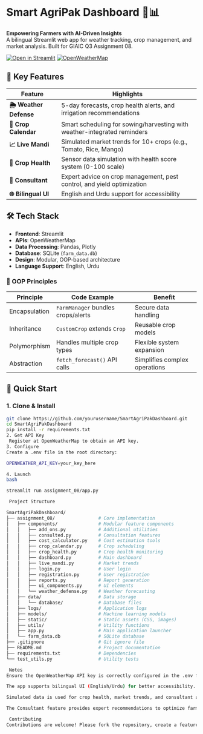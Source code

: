 # Smart AgriPak Dashboard 🌱📊

**Empowering Farmers with AI-Driven Insights**  
A bilingual Streamlit web app for weather tracking, crop management, and market analysis. Built for GIAIC Q3 Assignment 08.

[![Open in Streamlit](https://static.streamlit.io/badges/streamlit_badge_black_white.svg)](https://agrigrow.streamlit.app/) 
[![OpenWeatherMap](https://img.shields.io/badge/Powered%20by-OpenWeatherMap-%23007bbb)](https://openweathermap.org/)

## 🌟 Key Features

| Feature                | Highlights                                                                 |
|------------------------|----------------------------------------------------------------------------|
| **🌦️ Weather Defense** | 5-day forecasts, crop health alerts, and irrigation recommendations        |
| **📅 Crop Calendar**   | Smart scheduling for sowing/harvesting with weather-integrated reminders   |
| **📈 Live Mandi**      | Simulated market trends for 10+ crops (e.g., Tomato, Rice, Mango)          |
| **🌱 Crop Health**     | Sensor data simulation with health score system (0-100 scale)              |
| **🤝 Consultant**      | Expert advice on crop management, pest control, and yield optimization     |
| **🌐 Bilingual UI**    | English and Urdu support for accessibility                                |

## 🛠️ Tech Stack

- **Frontend**: Streamlit
- **APIs**: OpenWeatherMap
- **Data Processing**: Pandas, Plotly
- **Database**: SQLite (`farm_data.db`)
- **Design**: Modular, OOP-based architecture
- **Language Support**: English, Urdu

### 🧩 OOP Principles

| Principle       | Code Example                     | Benefit                          |
|-----------------|----------------------------------|----------------------------------|
| Encapsulation   | `FarmManager` bundles crops/alerts | Secure data handling            |
| Inheritance     | `CustomCrop` extends `Crop`      | Reusable crop models            |
| Polymorphism    | Handles multiple crop types      | Flexible system expansion       |
| Abstraction     | `fetch_forecast()` API calls     | Simplifies complex operations    |

## 🚀 Quick Start

### 1. Clone & Install
```bash
git clone https://github.com/yourusername/SmartAgriPakDashboard.git
cd SmartAgriPakDashboard
pip install -r requirements.txt
2. Get API Key
 Register at OpenWeatherMap to obtain an API key.
3. Configure
Create a .env file in the root directory:

OPENWEATHER_API_KEY=your_key_here

4. Launch
bash

streamlit run assignment_08/app.py

 Project Structure

SmartAgriPakDashboard/
├── assignment_08/                # Core implementation
│   ├── components/               # Modular feature components
│   │   ├── add_ons.py            # Additional utilities
│   │   ├── consulted.py          # Consultation features
│   │   ├── cost_calculator.py    # Cost estimation tools
│   │   ├── crop_calendar.py      # Crop scheduling
│   │   ├── crop_health.py        # Crop health monitoring
│   │   ├── dashboard.py          # Main dashboard
│   │   ├── live_mandi.py         # Market trends
│   │   ├── login.py              # User login
│   │   ├── registration.py       # User registration
│   │   ├── reports.py            # Report generation
│   │   ├── ui_components.py      # UI elements
│   │   └── weather_defense.py    # Weather forecasting
│   ├── data/                     # Data storage
│   │   └── database/             # Database files
│   ├── logs/                     # Application logs
│   ├── models/                   # Machine learning models
│   ├── static/                   # Static assets (CSS, images)
│   ├── utils/                    # Utility functions
│   ├── app.py                    # Main application launcher
│   └── farm_data.db              # SQLite database
├── .gitignore                    # Git ignore file
├── README.md                     # Project documentation
├── requirements.txt              # Dependencies
└── test_utils.py                 # Utility tests

 Notes
Ensure the OpenWeatherMap API key is correctly configured in the .env file.

The app supports bilingual UI (English/Urdu) for better accessibility.

Simulated data is used for crop health, market trends, and consultant advice for demo purposes.

The Consultant feature provides expert recommendations to optimize farming practices.

 Contributing
Contributions are welcome! Please fork the repository, create a feature branch, and submit a pull request.

